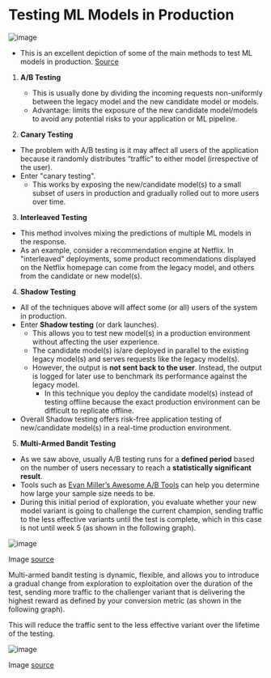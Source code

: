 # Testing ML Models in Production




![image](https://github.com/user-attachments/assets/b5bf0c32-646c-4cb6-b658-5bf5fd0cf961)
* This is an excellent depiction of some of the main methods to test ML models in production. [Source](https://www.dailydoseofds.com/)


1. **A/B Testing**
   * This is usually done by dividing the incoming requests non-uniformly between the legacy model and the new candidate model or models.
   * Advantage: limits the exposure of the new candidate model/models to avoid any potential risks to your application or ML pipeline.
  

2. **Canary Testing**
  * The problem with A/B testing is it may affect all users of the application because it randomly distributes “traffic” to either model (irrespective of the user).
  * Enter "canary testing".
    * This works by exposing the new/candidate model(s) to a small subset of users in production and gradually rolled out to more users over time.
   

3. **Interleaved Testing**
  * This method involves mixing the predictions of multiple ML models in the response.
  * As an example, consider a recommendation engine at Netflix. In "interleaved" deployments, some product recommendations displayed on the Netflix homepage can come from the legacy model, and others from the candidate or new model(s).


4. **Shadow Testing**
  * All of the techniques above will affect some (or all) users of the system in production. 
  * Enter **Shadow testing** (or dark launches).
    * This allows you to test new model(s) in a production environment without affecting the user experience.
    * The candidate model(s) is/are deployed in parallel to the existing legacy model(s) and serves requests like the legacy model(s).
    * However, the output is **not sent back to the user**. Instead, the output is logged for later use to benchmark its performance against the legacy model.
        * In this technique you deploy the candidate model(s) instead of testing offline because the exact production environment can be difficult to replicate offline.
  * Overall Shadow testing offers risk-free application testing of new/candidate model(s) in a real-time production environment.


5. **Multi-Armed Bandit Testing**
  * As we saw above, usually A/B testing runs for a **defined period** based on the number of users necessary to reach a **statistically significant result**.
  * Tools such as [Evan Miller’s Awesome A/B Tools](https://www.evanmiller.org/ab-testing/sample-size.html#!15;80;5;25;1) can help you determine how large your sample size needs to be.
  * During this initial period of exploration, you evaluate whether your new model variant is going to challenge the current champion, sending traffic to the less effective variants until the test is complete, which in this case is not until week 5 (as shown in the following graph).

![image](https://github.com/user-attachments/assets/55275bdf-bcac-4b3d-9a51-d987d8812b10)


Image [source](https://aws.amazon.com/blogs/machine-learning/dynamic-a-b-testing-for-machine-learning-models-with-amazon-sagemaker-mlops-projects/)


Multi-armed bandit testing is dynamic, flexible, and allows you to introduce a gradual change from exploration to exploitation over the duration of the test, sending more traffic to the challenger variant that is delivering the highest reward as defined by your conversion metric (as shown in the following graph). 

This will reduce the traffic sent to the less effective variant over the lifetime of the testing. 

![image](https://github.com/user-attachments/assets/e74226b0-9c1e-4f7e-a74f-a6bc512b26e1)

Image [source](https://aws.amazon.com/blogs/machine-learning/dynamic-a-b-testing-for-machine-learning-models-with-amazon-sagemaker-mlops-projects/)

